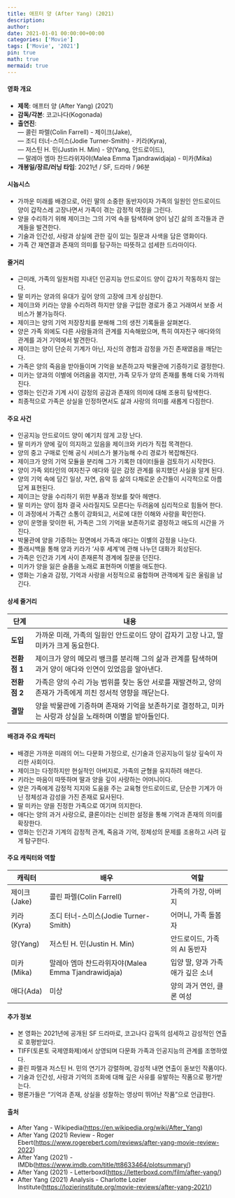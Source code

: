 ```yaml
---
title: 애프터 양 (After Yang) (2021)
description: 
author: 
date: 2021-01-01 00:00:00+00:00
categories: ['Movie']
tags: ['Movie', '2021']
pin: true
math: true
mermaid: true
---
```

#### 영화 개요

- **제목**: 애프터 양 (After Yang) (2021)  
- **감독/각본**: 코고나다(Kogonada)  
- **출연진**:  
  — 콜린 파렐(Colin Farrell) - 제이크(Jake),  
  — 조디 터너-스미스(Jodie Turner-Smith) - 키라(Kyra),  
  — 저스틴 H. 민(Justin H. Min) - 양(Yang, 안드로이드),  
  — 말레아 엠마 찬드라위자야(Malea Emma Tjandrawidjaja) - 미카(Mika)  
- **개봉일/장르/러닝 타임**: 2021년 / SF, 드라마 / 96분  

#### 시놉시스

- 가까운 미래를 배경으로, 어린 딸의 소중한 동반자이자 가족의 일원인 안드로이드 양이 갑작스레 고장나면서 가족이 겪는 감정적 여정을 그린다.  
- 양을 수리하기 위해 제이크는 그의 기억 속을 탐색하며 양이 남긴 삶의 조각들과 관계들을 발견한다.  
- 기술과 인간성, 사랑과 상실에 관한 깊이 있는 질문과 사색을 담은 영화이다.  
- 가족 간 재연결과 존재의 의미를 탐구하는 따뜻하고 섬세한 드라마이다.  

#### 줄거리

- 근미래, 가족의 일원처럼 지내던 인공지능 안드로이드 양이 갑자기 작동하지 않는다.  
- 딸 미카는 양과의 유대가 깊어 양의 고장에 크게 상심한다.  
- 제이크와 키라는 양을 수리하려 하지만 양을 구입한 경로가 중고 거래여서 보증 서비스가 불가능하다.  
- 제이크는 양의 기억 저장장치를 분해해 그의 생전 기록들을 살펴본다.  
- 양은 가족 외에도 다른 사람들과의 관계를 지속해왔으며, 특히 여자친구 애다와의 관계를 과거 기억에서 발견한다.  
- 제이크는 양이 단순히 기계가 아닌, 자신의 경험과 감정을 가진 존재였음을 깨닫는다.  
- 가족은 양의 죽음을 받아들이며 기억을 보존하고자 박물관에 기증하기로 결정한다.  
- 미카는 양과의 이별에 어려움을 겪지만, 가족 모두가 양의 존재를 통해 더욱 가까워진다.  
- 영화는 인간과 기계 사이 감정의 공감과 존재의 의미에 대해 조용히 탐색한다.  
- 최종적으로 가족은 상실을 인정하면서도 삶과 사랑의 의미를 새롭게 다짐한다.  

#### 주요 사건

- 인공지능 안드로이드 양이 예기치 않게 고장 난다.  
- 딸 미카가 양에 깊이 의지하고 있음을 제이크와 키라가 직접 목격한다.  
- 양의 중고 구매로 인해 공식 서비스가 불가능해 수리 경로가 복잡해진다.  
- 제이크가 양의 기억 모듈을 분리해 그가 기록한 데이터들을 검토하기 시작한다.  
- 양이 가족 외타인의 여자친구 애다와 깊은 감정 관계를 유지했던 사실을 알게 된다.  
- 양의 기억 속에 담긴 일상, 자연, 음악 등 삶의 다채로운 순간들이 시각적으로 아름답게 표현된다.  
- 제이크는 양을 수리하기 위한 부품과 정보를 찾아 헤맨다.  
- 딸 미카는 양이 점차 결국 사라질지도 모른다는 두려움에 심리적으로 힘들어 한다.  
- 이 과정에서 가족간 소통이 강화되고, 서로에 대한 이해와 사랑을 확인한다.  
- 양이 운명을 맞이한 뒤, 가족은 그의 기억을 보존하기로 결정하고 애도의 시간을 가진다.  
- 박물관에 양을 기증하는 장면에서 가족과 애다는 이별의 감정을 나눈다.  
- 플래시백을 통해 양과 키라가 ‘사후 세계’에 관해 나누던 대화가 회상된다.  
- 가족은 인간과 기계 사이 존재론적 경계에 질문을 던진다.  
- 미카가 양을 잃은 슬픔을 노래로 표현하며 이별을 애도한다.  
- 영화는 기술과 감정, 기억과 사랑을 서정적으로 융합하며 관객에게 깊은 울림을 남긴다.  

#### 상세 줄거리

| **단계**   | **내용**                                                                                  |
|------------|-------------------------------------------------------------------------------------------|
| **도입**   | 가까운 미래, 가족의 일원인 안드로이드 양이 갑자기 고장 나고, 딸 미카가 크게 동요한다.                |
| **전환점 1** | 제이크가 양의 메모리 뱅크를 분리해 그의 삶과 관계를 탐색하며 과거 양이 애다와 인연이 있었음을 알아낸다.      |
| **전환점 2** | 가족은 양의 수리 가능 범위를 찾는 동안 서로를 재발견하고, 양의 존재가 가족에게 끼친 정서적 영향을 깨닫는다.   |
| **결말**   | 양을 박물관에 기증하며 존재와 기억을 보존하기로 결정하고, 미카는 사랑과 상실을 노래하며 이별을 받아들인다.      |

#### 배경과 주요 캐릭터

- 배경은 가까운 미래의 어느 다문화 가정으로, 신기술과 인공지능이 일상 깊숙이 자리한 사회이다.  
- 제이크는 다정하지만 현실적인 아버지로, 가족의 균형을 유지하려 애쓴다.  
- 키라는 마음이 따뜻하며 딸과 양을 깊이 사랑하는 어머니이다.  
- 양은 가족에게 감정적 지지와 도움을 주는 교육형 안드로이드로, 단순한 기계가 아닌 정체성과 감성을 가진 존재로 묘사된다.  
- 딸 미카는 양을 진정한 가족으로 여기며 의지한다.  
- 애다는 양의 과거 사랑으로, 클론이라는 신비한 설정을 통해 기억과 존재의 의미를 확장한다.  
- 영화는 인간과 기계의 감정적 관계, 죽음과 기억, 정체성의 문제를 조용하고 사려 깊게 탐구한다.  

#### 주요 캐릭터와 역할

| **캐릭터** | **배우**                | **역할**                  |
|------------|-------------------------|----------------------------|
| 제이크(Jake)     | 콜린 파렐(Colin Farrell)    | 가족의 가장, 아버지             |
| 키라(Kyra)       | 조디 터너-스미스(Jodie Turner-Smith) | 어머니, 가족 돌봄자             |
| 양(Yang)         | 저스틴 H. 민(Justin H. Min)     | 안드로이드, 가족의 AI 동반자      |
| 미카(Mika)       | 말레아 엠마 찬드라위자야(Malea Emma Tjandrawidjaja) | 입양 딸, 양과 가족애가 깊은 소녀  |
| 애다(Ada)        | 미상                       | 양의 과거 연인, 클론 여성         |

#### 추가 정보

- 본 영화는 2021년에 공개된 SF 드라마로, 코고나다 감독의 섬세하고 감성적인 연출로 호평받았다.  
- TIFF(토론토 국제영화제)에서 상영되며 다문화 가족과 인공지능의 관계를 조명하였다.  
- 콜린 파렐과 저스틴 H. 민의 연기가 강렬하며, 감성적 내면 연출이 돋보인 작품이다.  
- 기술과 인간성, 사랑과 기억의 조화에 대해 깊은 사유를 유발하는 작품으로 평가받는다.  
- 평론가들은 “기억과 존재, 상실을 성찰하는 영상미 뛰어난 작품”으로 언급한다.  

#### 출처

- After Yang - Wikipedia(https://en.wikipedia.org/wiki/After_Yang)  
- After Yang (2021) Review - Roger Ebert(https://www.rogerebert.com/reviews/after-yang-movie-review-2022)  
- After Yang (2021) - IMDb(https://www.imdb.com/title/tt8633464/plotsummary/)  
- After Yang (2021) - Letterboxd(https://letterboxd.com/film/after-yang/)  
- After Yang (2021) Analysis - Charlotte Lozier Institute(https://lozierinstitute.org/movie-reviews/after-yang-2021/)
